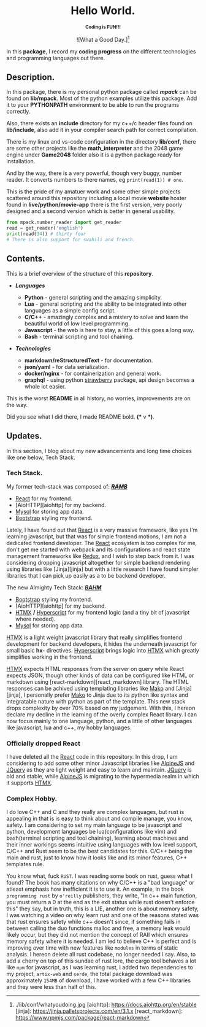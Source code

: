 <center>

# Hello World.
<small>**Coding is FUN!!!**</small>

![What a Good Day.][^entry_picture]

</center>

In this **package**, I record my **coding progress** on the different technologies and programming languages out there.

## Description.
In this package, there is my personal python package called ***mpack*** can be found on **lib/mpack**. Most of the python examples utilize this package. Add it to your **PYTHONPATH** environment to be able to run the programs correctly.

Also, there exists an **include** directory for my c++/c header files found on **lib/include**, also add it in your compiler search path for correct compilation.

There is my linux and vs-code configuration in the directory **lib/conf**, there are some other projects like the **math_interpreter** and the 2048 game engine under **Game2048** folder also it is a python package ready for installation.

And by the way, there is a very powerful, though very buggy, number reader. It converts numbers to there names, eg `print(read(1)) # one`.

This is the pride of my amatuer work and some other simple projects scattered around this repository including a local movie **website** hoster found in **live/python/movie-app** there is the first version, very poorly designed and a second version which is better in general usability.
```python
from mpack.number_reader import get_reader
read = get_reader('english')
print(read(34)) # thirty four
# There is also support for swahili and french.
```

## Contents.

This is a brief overview of the structure of this **repository**.

- **_Languages_**
  +  **Python** - general scripting and the amazing simplicity.
  +  **Lua** - general scripting and the ability to be integrated into other languages as a simple config script.
  +  **C/C++** - amazingly complex and a mistery to solve and learn the beautiful world of low level programming.
  +  **Javascript** - the web is here to stay, a little of this goes a long way.
  + **Bash** - terminal scripting and tool chaining.

- ***Technologies***
  + **markdown/reStructuredText** - for documentation.
  + **json/yaml** - for data serialization.
  + **docker/nginx** - for containerization and general work.
  + **graphql** - using python [strawberry][strawberry] package, api design becomes a whole lot easier.

This is the worst **README** in all history, no worries, improvements are on the way.

Did you see what I did there, I made README bold. **(\*** v **\*)**.

## Updates.
In this section, I blog about my new advancements and long time choices like one below, Tech Stack.

### Tech Stack.
My former tech-stack was composed of: ***<u>~~RAMB~~</u>***

- [React][react] for my frontend.
- [AioHTTP][aiohttp] for my backend.
- [Mysql][mysql] for storing app data.
- [Bootstrap][bootstrap] styling my frontend.

Lately, I have found out that [React][react] is a very massive framework, like yes I'm learning javascript, but that was for simple frontend motions, I am not a dedicated frontend developer. The [React][react] ecosystem is too complex for me, don't get me started with webpack and its configurations and react state management frameworks like [Redux][redux], and I wish to step back from it.
I was considering dropping javascript altogether for simple backend rendering using libraries like [Jinja][jinja] but with a little research I have found simpler libraries that I can pick up easily as a to be backend developer.

The new Almighty Tech Stack: ***<u>BAHM</u>***
- [Bootstrap][bootstrap] styling my frontend.
- [AioHTTP][aiohttp] for my backend.
- [HTMX][htmx] **/** [Hyperscript][hyperscript] for my frontend logic (and a tiny bit of javascript where needed).
- [Mysql][mysql] for storing app data.

[HTMX][htmx] is a light weight javascript library that really simplifies frontend development for backend developers, it hides the underneath javascript for small basic **hx-** directives. [Hyperscript][hyperscript] brings logic into [HTMX][htmx] which greatly simplifies working in the frontend.

[HTMX][htmx] expects HTML responses from the server on query while React expects JSON, though other kinds of data can be configured like HTML or markdown using [react-markdown][react_markdown] library. The HTML responses can be achived using templating libraries like [Mako][mako] and [Jinja][jinja], I personally prefer [Mako][mako]  to Jinja due to its python like syntax and integratable nature with python as part of the template.
This new stack drops complexity by over 70% based on my judgement. With this, I hereon declare my decline in the learning of the overly complex React library.
I can now focus mainly to one language, python, and a little of other languages like javascript, lua and c++, my hobby languages.

### Officially dropped React
I have deleted all the [React][react] code in this repository. In this drop, I am considering to add some other minor Javascript libraries like [AlpineJS][alpinejs] and [JQuery][jquery] as they are light weight and easy to learn and maintain. [JQuery][jquery] is old and stable, while [AlpineJS][alpinejs] is migrating to the hypermedia realm in which it supports [HTMX][htmx].

### Complex Hobby.
I do love C++ and C and they really are complex languages, but rust is appealing in that is is easy to think about and compile manage, you know, safety. I am considering to set my main language to be javascript and python, development languages be lua(configurations like vim) and bash(terminal scripting and tool chaining), learning about machines and their inner workings seems intuitive using languages with low level support, C/C++ and Rust seem to be the best candidates for this. C/C++ being the main and rust, just to know how it looks like and its minor features, C++ templates rule.

You know what, fuck `RUST`. I was reading some book on rust, guess what I found? The book has many citations on why C/C++ is a "bad language" or atleast emphasis how inefficient it is to use it. An example, in the book `programming rust` by `o'reilly` publishers, they write, "In c++ main function, you must return a 0 at the end as the exit status while rust doesn't enforce this" they say, but in truth, this is a LIE, another one is about memory safety, I was watching a video on why learn rust and one of the reasons stated was that rust ensures safety while c++ doesn't since, if something fails in between calling the duo functions malloc and free, a memory leak would likely occur, but they did not mention the concept of RAII which ensures memory safety where it is needed. I am led to believe C++ is perfect and is improving over time with new features like `modules` in terms of static analysis. I hereon delete all rust codebase, no longer needed I say. Also, to add a cherry on top of this sundae of rust lore, the cargo tool behaves a lot like `npm` for javascript, as I was learning rust, I added two dependencies to my project, `artix-web` and `serde`, the total package download was approximately `154MB` of download, I have worked with a few C++ libraries and they were less than half of this.


[htmx]: https://htmx.org
[react]: https://react.dev
[jquery]: https://jquery.com
[redux]: https://redux.js.org
[mysql]: https://www.mysql.com
[alpinejs]: https://alpinejs.dev
[bootstrap]: https://getbootstrap.com
[mako]: https://www.makotemplates.org
[strawberry]: https://strawberry.rocks
[hyperscript]: https://hyperscript.org
[^entry_picture]: ./lib/conf/whatyoudoing.jpg
[aiohttp]: https://docs.aiohttp.org/en/stable
[jinja]: https://jinja.palletsprojects.com/en/3.1.x
[react_markdown]: https://www.npmjs.com/package/react-markdown
